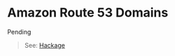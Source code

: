 # Amazon Route 53 Domains

Pending

> See: [Hackage](hackage.haskell.org/package/amazonka-route53-domains)
